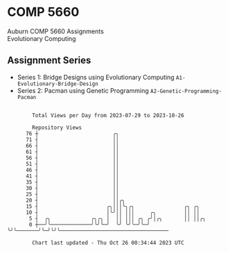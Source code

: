 # COMP 5660
Auburn COMP 5660 Assignments  
Evolutionary Computing

## Assignment Series
- Series 1: Bridge Designs using Evolutionary Computing `A1-Evolutionary-Bridge-Design`
- Series 2: Pacman using Genetic Programming `A2-Genetic-Programming-Pacman`

```

        Total Views per Day from 2023-07-29 to 2023-10-26

        Repository Views
      76 ┼                        ╭╮
      71 ┤                        ││
      66 ┤                        ││
      61 ┤                        ││
      56 ┤                        ││
      51 ┤                        ││
      46 ┤                        ││
      41 ┤                        ││
      35 ┤                        ││
      30 ┤                        ││
      25 ┤                        ││
      20 ┤                        ││╭╮
      15 ┤                      ╭╮│││╰╮╭╮                ╭╮ ╭╮
      10 ┤                      │╰╯││ │││     ╭╮         ││ ││
       5 ┤  ╭╮             ╭╮╭╮ │  ││ │││ ╭╮ ╭╯│╭╮       ││ ││╭╮
       0 ┼──╯╰─────────────╯╰╯╰─╯  ╰╯ ╰╯╰─╯╰─╯ ╰╯╰───────╯╰─╯╰╯╰───────────────────────────────────

        Chart last updated - Thu Oct 26 00:34:44 2023 UTC
        
```
